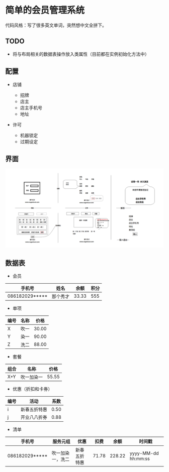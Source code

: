 # 简单的会员管理系统

代码风格：写了很多英文单词，突然想中文全拼下。

## TODO
- 将与布局相关的数据表操作放入类属性（目前都在实例初始化方法中）

## 配置
- 店铺

  - 招牌
  - 店主
  - 店主手机号
  - 地址

- 许可

  - 机器锁定
  - 过期设定

## 界面
![](./design.png)

## 数据表

- 会员

| 手机号 | 姓名 | 余额 | 积分 |
|---|---|---|---|
| 086182029***** | 那个秀才 | 33.33 | 555 |

- 单项

| 编号 | 名称 | 价格 |
|---|---|---|
| X | 吹一 | 30.00 |
| Y | 染一 | 90.00 |
| Z | 洗二 | 88.00 |

- 套餐

| 组合 | 名称 | 价格 |
|---|---|---|
| X+Y | 吹一加染一 | 55.55 |

- 优惠（折扣和卡券）

| 编号 | 活动 | 系数 |
|---|---|---|
| i | 新春五折特惠 | 0.50 |
| j | 开业八八折券 | 0.88 |

- 清单

| 手机号 | 服务元组 | 优惠 | 扣费 | 余额 | 时间戳 |
|---|---|---|---|---|---|
| 086182029***** | 吹一加染一，洗二 | 新春五折特惠 | 71.78 | 228.22 | yyyy-MM-dd hh:mm:ss |
